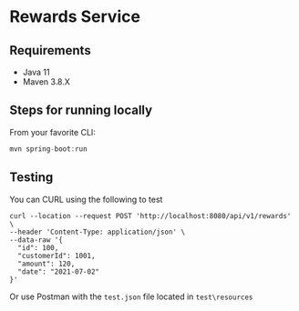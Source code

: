 # Rewards Service

## Requirements
- Java 11
- Maven 3.8.X

## Steps for running locally
From your favorite CLI:
```java
mvn spring-boot:run
```

## Testing
You can CURL using the following to test
```
curl --location --request POST 'http://localhost:8080/api/v1/rewards' \
--header 'Content-Type: application/json' \
--data-raw '{
  "id": 100,
  "customerId": 1001,
  "amount": 120,
  "date": "2021-07-02"
}'
```
Or use Postman with the ```test.json``` file located in ```test\resources```